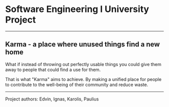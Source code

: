 # Software Engineering I University Project
---
## Karma - a place where unused things find a new home
What if instead of throwing out perfectly usable things you could give them away to people that could find a use for them.

That is what "Karma" aims to achieve. By making a unified place for people to contribute to the well-being of their community and reduce waste.

---

Project authors: Edvin, Ignas, Karolis, Paulius
